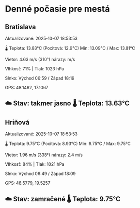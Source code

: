 ﻿# Denné počasie pre mestá

## Bratislava
Aktualizované: 2025-10-07 18:53:53

🌡️ Teplota: 13.63°C 
(Pocitová: 12.9°C)
Min: 13.09°C / Max: 13.81°C

Vietor: 4.63 m/s    (310°) 
nárazy:  m/s

Vlhkosť: 71% | Tlak: 1023 hPa

Slnko: Východ 06:59 / Západ 18:19

GPS: 48.1482, 17.1067

☁️ Stav: takmer jasno        🌡️ Teplota: 13.63°C
---

## Hriňová
Aktualizované: 2025-10-07 18:53:53

🌡️ Teplota: 9.75°C 
(Pocitová: 8.93°C)
Min: 9.75°C / Max: 9.75°C

Vietor: 1.96 m/s (338°)
nárazy: 2.4 m/s

Vlhkosť: 84% | Tlak: 1021 hPa

Slnko: Východ 06:49 / Západ 18:09

GPS: 48.5779, 19.5257

☁️ Stav: zamračené        🌡️ Teplota: 9.75°C
---
